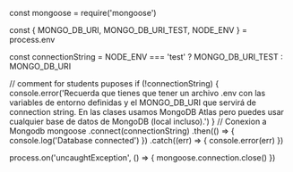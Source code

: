 
const mongoose = require('mongoose')

const { MONGO_DB_URI, MONGO_DB_URI_TEST, NODE_ENV } = process.env

const connectionString = NODE_ENV === 'test' ? MONGO_DB_URI_TEST : MONGO_DB_URI

// comment for students puposes
if (!connectionString) {
  console.error('Recuerda que tienes que tener un archivo .env con las variables de entorno definidas y el MONGO_DB_URI que servirá de connection string. En las clases usamos MongoDB Atlas pero puedes usar cualquier base de datos de MongoDB (local incluso).')
}
// Conexion a Mongodb
mongoose
  .connect(connectionString)
  .then(() => {
    console.log('Database connected')
  })
  .catch((err) => {
    console.error(err)
  })

process.on('uncaughtException', () => {
  mongoose.connection.close()
})

